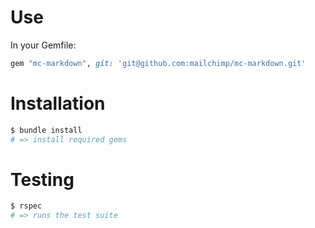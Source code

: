 # Use

In your Gemfile:

```ruby
gem "mc-markdown", git: 'git@github.com:mailchimp/mc-markdown.git'
```


# Installation

```bash
$ bundle install
# => install required gems
```

# Testing

```bash
$ rspec
# => runs the test suite
```